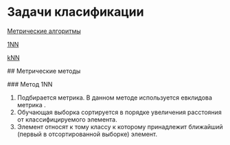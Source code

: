 # Задачи класификации
<p><a href="#Metricheskiye_algoritmy">Метрические алгоритмы</a></p>
<p><a href="#a1NN">1NN</a></p>
  <p><a href="#akNN">kNN</a></p>
  <p>## Метрические методы <a name="Metricheskiye_algoritmy"></a></p>
  ### Метод 1NN <a name="a1NN"></a>
<p><ol>
    <li>Подбирается метрика. В данном методе используется евклидова метрика .</li>
    <li>Обучающая выборка сортируется в порядке увеличения расстояния от классифицируемого элемента.</li>
    <li>Элемент относят к тому классу к которому принадлежит ближайший (первый в отсортированной выборке) элемент.</li>
  </ol></p>
